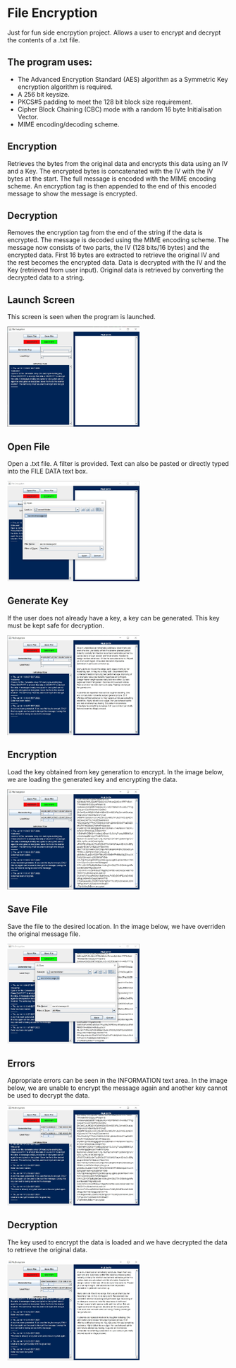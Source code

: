 # File Encryption
Just for fun side encrpytion project. Allows a user to encrypt and decrypt the contents of a .txt file.

## The program uses:
- The Advanced Encryption Standard (AES) algorithm as a Symmetric Key encryption algorithm is required.
- A 256 bit keysize.
- PKCS#5 padding to meet the 128 bit block size requirement.
- Cipher Block Chaining (CBC) mode with a random 16 byte Initialisation Vector.
- MIME encoding/decoding scheme.

## Encryption
Retrieves the bytes from the original data and encrypts this data using an IV and a Key. The encrypted bytes is concatenated with the IV with the IV bytes at the start. The full message is encoded with the MIME encoding scheme. An encryption tag is then appended to the end of this encoded message to show the message is encrypted.

## Decryption
Removes the encryption tag from the end of the string if the data is encrypted. The message is decoded using the MIME encoding scheme. The message now consists of two parts, the IV (128 bits/16 bytes) and the encrypted data. First 16 bytes are extracted to retrieve the original IV and the rest becomes the encrypted data. Data is decrypted with the IV and the Key (retrieved from user input). Original data is retrieved by converting the decrypted data to a string.

## Launch Screen
This screen is seen when the program is launched.

<img width="300" src="images/launch-screen.jpg" />

## Open File
Open a .txt file. A filter is provided. Text can also be pasted or directly typed into the FILE DATA text box.

<img width="300" src="images/open-file.jpg" />

## Generate Key
If the user does not already have a key, a key can be generated. This key must be kept safe for decryption.

<img width="300" src="images/loaded-file-gen-key.jpg" />

## Encryption
Load the key obtained from key generation to encrypt. In the image below, we are loading the generated key and encrypting the data.

<img width="300" src="images/load-key-encrypt.jpg" />

## Save File
Save the file to the desired location. In the image below, we have overriden the original message file.

<img width="300" src="images/save-file.jpg" />

## Errors
Appropriate errors can be seen in the INFORMATION text area. In the image below, we are unable to encrypt the message again and another key cannot be used to decrypt the data.

<img width="300" src="images/encryption-twice-and-wrong-key-error.jpg" />

## Decryption
The key used to encrypt the data is loaded and we have decrypted the data to retrieve the original data.

<img width="300" src="images/load-key-decrypt.jpg" />





 
